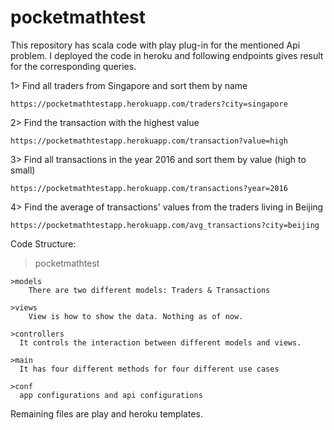 # pocketmathtest

This repository has scala code with play plug-in for the mentioned Api problem. I deployed the code in heroku and following endpoints gives result for the corresponding queries.

1> Find all traders from Singapore and sort them by name
    
    https://pocketmathtestapp.herokuapp.com/traders?city=singapore
2> Find the transaction with the highest value

    https://pocketmathtestapp.herokuapp.com/transaction?value=high
3> Find all transactions in the year 2016 and sort them by value (high to small)

    https://pocketmathtestapp.herokuapp.com/transactions?year=2016
4> Find the average of transactions' values from the traders living in Beijing

    https://pocketmathtestapp.herokuapp.com/avg_transactions?city=beijing
    
Code Structure:

  >pocketmathtest
  
    >models
        There are two different models: Traders & Transactions
        
    >views
        View is how to show the data. Nothing as of now.
        
    >controllers   
      It controls the interaction between different models and views.
      
    >main
      It has four different methods for four different use cases
      
    >conf
      app configurations and api configurations
      
  Remaining files are play and heroku templates.
      
